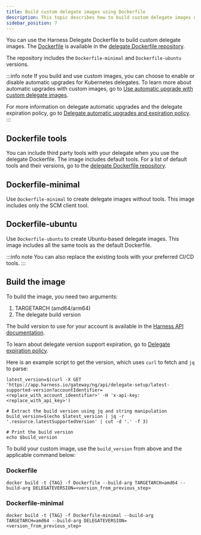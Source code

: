 ```yaml
---
title: Build custom delegate images using Dockerfile
description: This topic describes how to build custom delegate images using the Harness Delegate Dockerfile.
sidebar_position: 7
---
```


You can use the Harness Delegate Dockerfile to build custom delegate images. The [Dockerfile](https://docs.docker.com/engine/reference/builder/) is available in the [delegate Dockerfile repository](https://github.com/harness/delegate-dockerfile). 

The repository includes the `Dockerfile-minimal` and `Dockerfile-ubuntu` versions. 

:::info note
If you build and use custom images, you can choose to enable or disable automatic upgrades for Kubernetes delegates. To learn more about automatic upgrades with custom images, go to [Use automatic upgrade with custom delegate images](https://developer.harness.io/docs/platform/Delegates/install-delegates/delegate-upgrades-and-expiration#use-automatic-upgrade-with-custom-delegate-images).

For more information on delegate automatic upgrades and the delegate expiration policy, go to [Delegate automatic upgrades and expiration policy](https://developer.harness.io/docs/platform/Delegates/install-delegates/delegate-upgrades-and-expiration).
:::

## Dockerfile tools

You can include third party tools with your delegate when you use the delegate Dockerfile. The image includes default tools. For a list of default tools and their versions, go to the [delegate Dockerfile repository](https://github.com/harness/delegate-dockerfile).

## Dockerfile-minimal

Use `Dockerfile-minimal` to create delegate images without tools. This image includes only the SCM client tool.

## Dockerfile-ubuntu
Use `Dockerfile-ubuntu` to create Ubuntu-based delegate images. This image includes all the same tools as the default Dockerfile.

:::info note
You can also replace the existing tools with your preferred CI/CD tools.
:::

## Build the image
To build the image, you need two arguments:

1. TARGETARCH (amd64/arm64)
2. The delegate build version

The build version to use for your account is available in the [Harness API documentation](https://apidocs.harness.io/tag/Delegate-Setup-Resource/#operation/publishedDelegateVersion).

To learn about delegate version support expiration, go to [Delegate expiration policy](https://developer.harness.io/docs/platform/Delegates/install-delegates/delegate-upgrades-and-expiration#delegate-expiration-policy).

Here is an example script to get the version, which uses `curl` to fetch and `jq` to parse:

```
latest_version=$(curl -X GET 'https://app.harness.io/gateway/ng/api/delegate-setup/latest-supported-version?accountIdentifier=<replace_with_account_ideentifier>' -H 'x-api-key: <replace_with_api_key>')

# Extract the build version using jq and string manipulation
build_version=$(echo $latest_version | jq -r '.resource.latestSupportedVersion' | cut -d '.' -f 3)

# Print the build version
echo $build_version
```

To build your custom image, use the `build_version` from above and the applicable command below:

### Dockerfile

```
docker build -t {TAG} -f Dockerfile --build-arg TARGETARCH=amd64 --build-arg DELEGATEVERSION=<version_from_previous_step>
```

### Dockerfile-minimal

```
docker build -t {TAG} -f Dockerfile-minimal --build-arg TARGETARCH=amd64 --build-arg DELEGATEVERSION=<version_from_previous_step>
```
